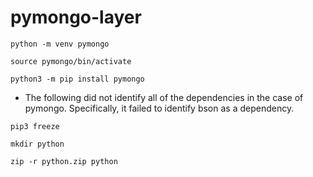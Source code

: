 # pymongo-layer

```
python -m venv pymongo
```

```
source pymongo/bin/activate
```

```
python3 -m pip install pymongo
```
* The following did not identify all of the dependencies in the case of pymongo. Specifically, it failed to identify bson as a dependency.
```
pip3 freeze
```

```
mkdir python
```

```
zip -r python.zip python
```
